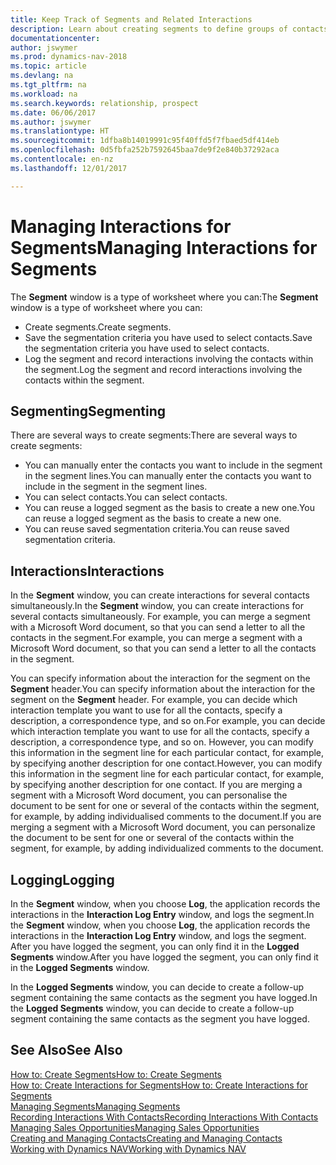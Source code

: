 ```yaml
---
title: Keep Track of Segments and Related Interactions
description: Learn about creating segments to define groups of contacts and specifying interactions for segments.
documentationcenter: 
author: jswymer
ms.prod: dynamics-nav-2018
ms.topic: article
ms.devlang: na
ms.tgt_pltfrm: na
ms.workload: na
ms.search.keywords: relationship, prospect
ms.date: 06/06/2017
ms.author: jswymer
ms.translationtype: HT
ms.sourcegitcommit: 1dfba8b14019991c95f40ffd5f7fbaed5df414eb
ms.openlocfilehash: 0d5fbfa252b7592645baa7de9f2e840b37292aca
ms.contentlocale: en-nz
ms.lasthandoff: 12/01/2017

---
```

# <a name="managing-interactions-for-segments"></a><span data-ttu-id="cea46-103">Managing Interactions for Segments</span><span class="sxs-lookup"><span data-stu-id="cea46-103">Managing Interactions for Segments</span></span>
<span data-ttu-id="cea46-104">The **Segment** window is a type of worksheet where you can:</span><span class="sxs-lookup"><span data-stu-id="cea46-104">The **Segment** window is a type of worksheet where you can:</span></span>

* <span data-ttu-id="cea46-105">Create segments.</span><span class="sxs-lookup"><span data-stu-id="cea46-105">Create segments.</span></span>
* <span data-ttu-id="cea46-106">Save the segmentation criteria you have used to select contacts.</span><span class="sxs-lookup"><span data-stu-id="cea46-106">Save the segmentation criteria you have used to select contacts.</span></span>
* <span data-ttu-id="cea46-107">Log the segment and record interactions involving the contacts within the segment.</span><span class="sxs-lookup"><span data-stu-id="cea46-107">Log the segment and record interactions involving the contacts within the segment.</span></span>

## <a name="segmenting"></a><span data-ttu-id="cea46-108">Segmenting</span><span class="sxs-lookup"><span data-stu-id="cea46-108">Segmenting</span></span>
<span data-ttu-id="cea46-109">There are several ways to create segments:</span><span class="sxs-lookup"><span data-stu-id="cea46-109">There are several ways to create segments:</span></span>

* <span data-ttu-id="cea46-110">You can manually enter the contacts you want to include in the segment in the segment lines.</span><span class="sxs-lookup"><span data-stu-id="cea46-110">You can manually enter the contacts you want to include in the segment in the segment lines.</span></span>
* <span data-ttu-id="cea46-111">You can select contacts.</span><span class="sxs-lookup"><span data-stu-id="cea46-111">You can select contacts.</span></span>
* <span data-ttu-id="cea46-112">You can reuse a logged segment as the basis to create a new one.</span><span class="sxs-lookup"><span data-stu-id="cea46-112">You can reuse a logged segment as the basis to create a new one.</span></span>
* <span data-ttu-id="cea46-113">You can reuse saved segmentation criteria.</span><span class="sxs-lookup"><span data-stu-id="cea46-113">You can reuse saved segmentation criteria.</span></span>

## <a name="interactions"></a><span data-ttu-id="cea46-114">Interactions</span><span class="sxs-lookup"><span data-stu-id="cea46-114">Interactions</span></span>
<span data-ttu-id="cea46-115">In the **Segment** window, you can create interactions for several contacts simultaneously.</span><span class="sxs-lookup"><span data-stu-id="cea46-115">In the **Segment** window, you can create interactions for several contacts simultaneously.</span></span> <span data-ttu-id="cea46-116">For example, you can merge a segment with a Microsoft Word document, so that you can send a letter to all the contacts in the segment.</span><span class="sxs-lookup"><span data-stu-id="cea46-116">For example, you can merge a segment with a Microsoft Word document, so that you can send a letter to all the contacts in the segment.</span></span>

<span data-ttu-id="cea46-117">You can specify information about the interaction for the segment on the **Segment** header.</span><span class="sxs-lookup"><span data-stu-id="cea46-117">You can specify information about the interaction for the segment on the **Segment** header.</span></span> <span data-ttu-id="cea46-118">For example, you can decide which interaction template you want to use for all the contacts, specify a description, a correspondence type, and so on.</span><span class="sxs-lookup"><span data-stu-id="cea46-118">For example, you can decide which interaction template you want to use for all the contacts, specify a description, a correspondence type, and so on.</span></span> <span data-ttu-id="cea46-119">However, you can modify this information in the segment line for each particular contact, for example, by specifying another description for one contact.</span><span class="sxs-lookup"><span data-stu-id="cea46-119">However, you can modify this information in the segment line for each particular contact, for example, by specifying another description for one contact.</span></span> <span data-ttu-id="cea46-120">If you are merging a segment with a Microsoft Word document, you can personalise the document to be sent for one or several of the contacts within the segment, for example, by adding individualised comments to the document.</span><span class="sxs-lookup"><span data-stu-id="cea46-120">If you are merging a segment with a Microsoft Word document, you can personalize the document to be sent for one or several of the contacts within the segment, for example, by adding individualized comments to the document.</span></span>

## <a name="logging"></a><span data-ttu-id="cea46-121">Logging</span><span class="sxs-lookup"><span data-stu-id="cea46-121">Logging</span></span>
<span data-ttu-id="cea46-122">In the **Segment** window, when you choose **Log**, the application records the interactions in the **Interaction Log Entry** window, and logs the segment.</span><span class="sxs-lookup"><span data-stu-id="cea46-122">In the **Segment** window, when you choose **Log**, the application records the interactions in the **Interaction Log Entry** window, and logs the segment.</span></span> <span data-ttu-id="cea46-123">After you have logged the segment, you can only find it in the **Logged Segments** window.</span><span class="sxs-lookup"><span data-stu-id="cea46-123">After you have logged the segment, you can only find it in the **Logged Segments** window.</span></span>

<span data-ttu-id="cea46-124">In the **Logged Segments** window, you can decide to create a follow-up segment containing the same contacts as the segment you have logged.</span><span class="sxs-lookup"><span data-stu-id="cea46-124">In the **Logged Segments** window, you can decide to create a follow-up segment containing the same contacts as the segment you have logged.</span></span>

## <a name="see-also"></a><span data-ttu-id="cea46-125">See Also</span><span class="sxs-lookup"><span data-stu-id="cea46-125">See Also</span></span>
[<span data-ttu-id="cea46-126">How to: Create Segments</span><span class="sxs-lookup"><span data-stu-id="cea46-126">How to: Create Segments</span></span>](marketing-how-create-segment.md)  
[<span data-ttu-id="cea46-127">How to: Create Interactions for Segments</span><span class="sxs-lookup"><span data-stu-id="cea46-127">How to: Create Interactions for Segments</span></span>](marketing-how-create-interactions.md)  
[<span data-ttu-id="cea46-128">Managing Segments</span><span class="sxs-lookup"><span data-stu-id="cea46-128">Managing Segments</span></span>](marketing-segments.md)  
[<span data-ttu-id="cea46-129">Recording Interactions With Contacts</span><span class="sxs-lookup"><span data-stu-id="cea46-129">Recording Interactions With Contacts</span></span>](marketing-interactions.md)  
[<span data-ttu-id="cea46-130">Managing Sales Opportunities</span><span class="sxs-lookup"><span data-stu-id="cea46-130">Managing Sales Opportunities</span></span>](marketing-manage-sales-opportunities.md)  
[<span data-ttu-id="cea46-131">Creating and Managing Contacts</span><span class="sxs-lookup"><span data-stu-id="cea46-131">Creating and Managing Contacts</span></span>](marketing-contacts.md)  
[<span data-ttu-id="cea46-132">Working with Dynamics NAV</span><span class="sxs-lookup"><span data-stu-id="cea46-132">Working with Dynamics NAV</span></span>](ui-work-product.md)

